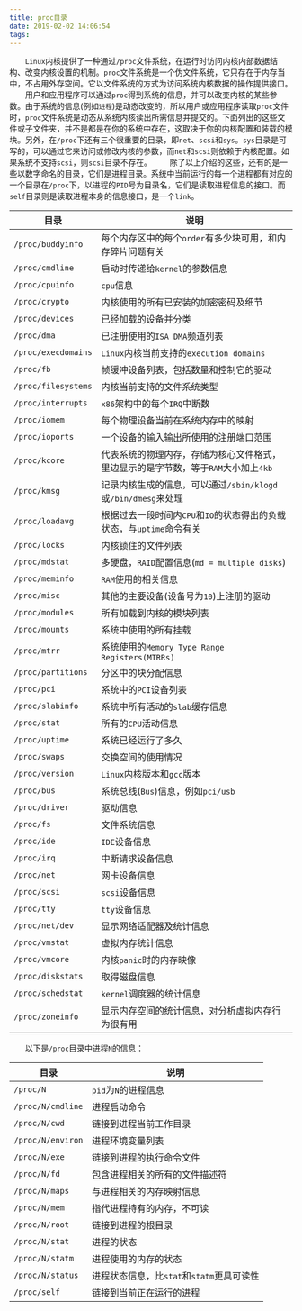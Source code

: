 ```yaml
---
title: proc目录
date: 2019-02-02 14:06:54
tags:
---
```

&emsp;&emsp;`Linux`内核提供了一种通过`/proc`文件系统，在运行时访问内核内部数据结构、改变内核设置的机制。`proc`文件系统是一个伪文件系统，它只存在于内存当中，不占用外存空间。它以文件系统的方式为访问系统内核数据的操作提供接口。
&emsp;&emsp;用户和应用程序可以通过`proc`得到系统的信息，并可以改变内核的某些参数。由于系统的信息(例如`进程`)是动态改变的，所以用户或应用程序读取`proc`文件时，`proc`文件系统是动态从系统内核读出所需信息并提交的。下面列出的这些文件或子文件夹，并不是都是在你的系统中存在，这取决于你的内核配置和装载的模块。另外，在`/proc`下还有三个很重要的目录，即`net`、`scsi`和`sys`。`sys`目录是可写的，可以通过它来访问或修改内核的参数，而`net`和`scsi`则依赖于内核配置。如果系统不支持`scsi`，则`scsi`目录不存在。
&emsp;&emsp;除了以上介绍的这些，还有的是一些以数字命名的目录，它们是进程目录。系统中当前运行的每一个进程都有对应的一个目录在`/proc`下，以进程的`PID`号为目录名，它们是读取进程信息的接口。而`self`目录则是读取进程本身的信息接口，是一个`link`。

目录                | 说明
--------------------|-----
`/proc/buddyinfo`   | 每个内存区中的每个`order`有多少块可用，和内存碎片问题有关
`/proc/cmdline`     | 启动时传递给`kernel`的参数信息
`/proc/cpuinfo`     | `cpu`信息
`/proc/crypto`      | 内核使用的所有已安装的加密密码及细节
`/proc/devices`     | 已经加载的设备并分类
`/proc/dma`         | 已注册使用的`ISA DMA`频道列表
`/proc/execdomains` | `Linux`内核当前支持的`execution domains`
`/proc/fb`          | 帧缓冲设备列表，包括数量和控制它的驱动
`/proc/filesystems` | 内核当前支持的文件系统类型
`/proc/interrupts`  | `x86`架构中的每个`IRQ`中断数
`/proc/iomem`       | 每个物理设备当前在系统内存中的映射
`/proc/ioports`     | 一个设备的输入输出所使用的注册端口范围
`/proc/kcore`       | 代表系统的物理内存，存储为核心文件格式，里边显示的是字节数，等于`RAM`大小加上`4kb`
`/proc/kmsg`        | 记录内核生成的信息，可以通过`/sbin/klogd`或`/bin/dmesg`来处理
`/proc/loadavg`     | 根据过去一段时间内`CPU`和`IO`的状态得出的负载状态，与`uptime`命令有关
`/proc/locks`       | 内核锁住的文件列表
`/proc/mdstat`      | 多硬盘，`RAID`配置信息(`md = multiple disks`)
`/proc/meminfo`     | `RAM`使用的相关信息
`/proc/misc`        | 其他的主要设备(设备号为`10`)上注册的驱动
`/proc/modules`     | 所有加载到内核的模块列表
`/proc/mounts`      | 系统中使用的所有挂载
`/proc/mtrr`        | 系统使用的`Memory Type Range Registers(MTRRs)`
`/proc/partitions`  | 分区中的块分配信息
`/proc/pci`         | 系统中的`PCI`设备列表
`/proc/slabinfo`    | 系统中所有活动的`slab`缓存信息
`/proc/stat`        | 所有的`CPU`活动信息
`/proc/uptime`      | 系统已经运行了多久
`/proc/swaps`       | 交换空间的使用情况
`/proc/version`     | `Linux`内核版本和`gcc`版本
`/proc/bus`         | 系统总线(`Bus`)信息，例如`pci/usb`
`/proc/driver`      | 驱动信息
`/proc/fs`          | 文件系统信息
`/proc/ide`         | `IDE`设备信息
`/proc/irq`         | 中断请求设备信息
`/proc/net`         | 网卡设备信息
`/proc/scsi`        | `scsi`设备信息
`/proc/tty`         | `tty`设备信息
`/proc/net/dev`     | 显示网络适配器及统计信息
`/proc/vmstat`      | 虚拟内存统计信息
`/proc/vmcore`      | 内核`panic`时的内存映像
`/proc/diskstats`   | 取得磁盘信息
`/proc/schedstat`   | `kernel`调度器的统计信息
`/proc/zoneinfo`    | 显示内存空间的统计信息，对分析虚拟内存行为很有用

&emsp;&emsp;以下是`/proc`目录中进程`N`的信息：

目录              | 说明
------------------|-----
`/proc/N`         | `pid`为`N`的进程信息
`/proc/N/cmdline` | 进程启动命令
`/proc/N/cwd`     | 链接到进程当前工作目录
`/proc/N/environ` | 进程环境变量列表
`/proc/N/exe`     | 链接到进程的执行命令文件
`/proc/N/fd`      | 包含进程相关的所有的文件描述符
`/proc/N/maps`    | 与进程相关的内存映射信息
`/proc/N/mem`     | 指代进程持有的内存，不可读
`/proc/N/root`    | 链接到进程的根目录
`/proc/N/stat`    | 进程的状态
`/proc/N/statm`   | 进程使用的内存的状态
`/proc/N/status`  | 进程状态信息，比`stat`和`statm`更具可读性
`/proc/self`      | 链接到当前正在运行的进程